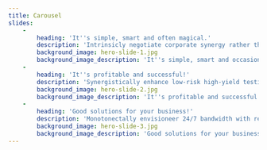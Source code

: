 ```yaml
---
title: Carousel
slides:
    -
        heading: 'It''s simple, smart and often magical.'
        description: 'Intrinsicly negotiate corporate synergy rather than user-centric web services. Synergistically<br>transition emerging schemas and.'
        background_image: hero-slide-1.jpg
        background_image_description: 'It''s simple, smart and occasionally magical.'
    -
        heading: 'It''s profitable and successful!'
        description: 'Synergistically enhance low-risk high-yield testing procedures with clicks-and-mortar architectures.<br>Compellingly revolutionize future-proof interfaces and.'
        background_image: hero-slide-2.jpg
        background_image_description: 'It''s profitable and successful!'
    -
        heading: 'Good solutions for your business!'
        description: 'Monotonectally envisioneer 24/7 bandwidth with reliable imperatives. Continually unleash unique<br>niches after go forward.'
        background_image: hero-slide-3.jpg
        background_image_description: 'Good solutions for your business!'
---
```


